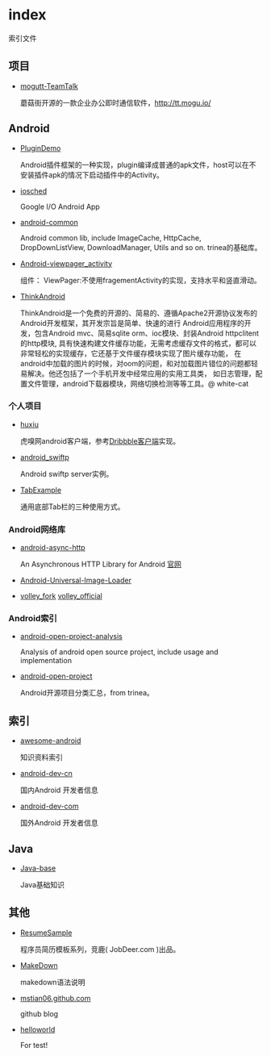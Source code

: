 # index
索引文件

## 项目
* [mogutt-TeamTalk](https://github.com/mstian06/mogutt-TeamTalk)</p>
蘑菇街开源的一款企业办公即时通信软件，http://tt.mogu.io/

## Android
* [PluginDemo](https://github.com/mstian06/PluginDemo)</p>
Android插件框架的一种实现，plugin编译成普通的apk文件，host可以在不安装插件apk的情况下启动插件中的Activity。

* [iosched](https://github.com/mstian06/iosched)</p>
Google I/O Android App

* [android-common](https://github.com/mstian06/android-common)</p>
Android common lib, include ImageCache, HttpCache, DropDownListView, DownloadManager, Utils and so on.
trinea的基础库。

* [Android-viewpager_activity](https://github.com/mstian06/Android-viewpager_activity)</p>
组件： ViewPager:不使用fragementActivity的实现，支持水平和竖直滑动。

* [ThinkAndroid](https://github.com/mstian06/ThinkAndroid)</p>
ThinkAndroid是一个免费的开源的、简易的、遵循Apache2开源协议发布的Android开发框架，其开发宗旨是简单、快速的进行 Android应用程序的开发，包含Android mvc、简易sqlite orm、ioc模块、封装Android httpclitent的http模块, 具有快速构建文件缓存功能，无需考虑缓存文件的格式，都可以非常轻松的实现缓存，它还基于文件缓存模块实现了图片缓存功能， 在android中加载的图片的时候，对oom的问题，和对加载图片错位的问题都轻易解决。他还包括了一个手机开发中经常应用的实用工具类， 如日志管理，配置文件管理，android下载器模块，网络切换检测等等工具。@ white-cat

### 个人项目
* [huxiu](https://github.com/mstian06/huxiu)</p>
虎嗅网android客户端，参考[Dribbble客户端](https://github.com/ikew0ng/Dribbo)实现。

* [android_swiftp](https://github.com/mstian06/android_swiftp)</p>
Android swiftp server实例。

* [TabExample](https://github.com/mstian06/TabExample)</p>
通用底部Tab栏的三种使用方式。


### Android网络库
* [android-async-http](https://github.com/mstian06/android-async-http)</p>
An Asynchronous HTTP Library for Android [官网](http://loopj.com/android-async-http/)

* [Android-Universal-Image-Loader](https://github.com/mstian06/Android-Universal-Image-Loader)</p>

* [volley_fork](https://github.com/mstian06/volley.git)  [volley_official](https://android.googlesource.com/platform/frameworks/volley)</p>


### Android索引
* [android-open-project-analysis](https://github.com/mstian06/android-open-project-analysis)</p>
Analysis of android open source project, include usage and implementation

* [android-open-project](https://github.com/mstian06/android-open-project)</p>
Android开源项目分类汇总，from trinea。

## 索引
* [awesome-android](https://github.com/JStumpp/awesome-android)</p>
知识资料索引

* [android-dev-cn](https://github.com/mstian06/android-dev-cn)</p>
国内Android 开发者信息

* [android-dev-com](https://github.com/mstian06/android-dev-com)</p>
国外Android 开发者信息

## Java
* [Java-base](https://github.com/mstian06/Java-base)</p>
Java基础知识

## 其他
* [ResumeSample](https://github.com/mstian06/ResumeSample)</p>
程序员简历模板系列，竞鹿( JobDeer.com )出品。

* [MakeDown](https://github.com/mstian06/MakeDown)</p>
makedown语法说明

* [mstian06.github.com](https://github.com/mstian06/mstian06.github.com)</p>
github blog

* [helloworld](https://github.com/mstian06/helloworld)</p>
For test!

